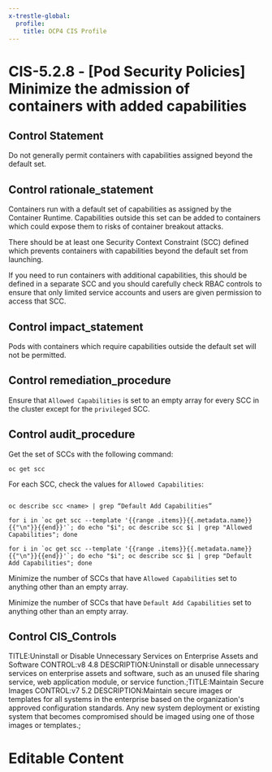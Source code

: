 ```yaml
---
x-trestle-global:
  profile:
    title: OCP4 CIS Profile
---
```


# CIS-5.2.8 - \[Pod Security Policies\] Minimize the admission of containers with added capabilities

## Control Statement

Do not generally permit containers with capabilities assigned beyond the default set.

## Control rationale_statement

Containers run with a default set of capabilities as assigned by the Container Runtime. Capabilities outside this set can be added to containers which could expose them to risks of container breakout attacks.

There should be at least one Security Context Constraint (SCC) defined which prevents containers with capabilities beyond the default set from launching.

If you need to run containers with additional capabilities, this should be defined in a separate SCC and you should carefully check RBAC controls to ensure that only limited service accounts and users are given permission to access that SCC.

## Control impact_statement

Pods with containers which require capabilities outside the default set will not be permitted.

## Control remediation_procedure

Ensure that `Allowed Capabilities` is set to an empty array for every SCC in the cluster except for the `privileged` SCC.

## Control audit_procedure

Get the set of SCCs with the following command:

```
oc get scc
```

For each SCC, check the values for `Allowed Capabilities`:

```

oc describe scc <name> | grep “Default Add Capabilities”

for i in `oc get scc --template '{{range .items}}{{.metadata.name}}{{"\n"}}{{end}}'`; do echo "$i"; oc describe scc $i | grep "Allowed Capabilities"; done

for i in `oc get scc --template '{{range .items}}{{.metadata.name}}{{"\n"}}{{end}}'`; do echo "$i"; oc describe scc $i | grep "Default Add Capabilities"; done
```

Minimize the number of SCCs that have `Allowed Capabilities` set to anything other than an empty array.

Minimize the number of SCCs that have `Default Add Capabilities` set to anything other than an empty array.

## Control CIS_Controls

TITLE:Uninstall or Disable Unnecessary Services on Enterprise Assets and Software CONTROL:v8 4.8 DESCRIPTION:Uninstall or disable unnecessary services on enterprise assets and software, such as an unused file sharing service, web application module, or service function.;TITLE:Maintain Secure Images CONTROL:v7 5.2 DESCRIPTION:Maintain secure images or templates for all systems in the enterprise based on the organization's approved configuration standards. Any new system deployment or existing system that becomes compromised should be imaged using one of those images or templates.;

# Editable Content

<!-- Make additions and edits below -->
<!-- The above represents the contents of the control as received by the profile, prior to additions. -->
<!-- If the profile makes additions to the control, they will appear below. -->
<!-- The above markdown may not be edited but you may edit the content below, and/or introduce new additions to be made by the profile. -->
<!-- If there is a yaml header at the top, parameter values may be edited. Use --set-parameters to incorporate the changes during assembly. -->
<!-- The content here will then replace what is in the profile for this control, after running profile-assemble. -->
<!-- The current profile has no added parts for this control, but you may add new ones here. -->
<!-- Each addition must have a heading either of the form ## Control my_addition_name -->
<!-- or ## Part a. (where the a. refers to one of the control statement labels.) -->
<!-- "## Control" parts are new parts added after the statement part. -->
<!-- "## Part" parts are new parts added into the top-level statement part with that label. -->
<!-- Subparts may be added with nested hash levels of the form ### My Subpart Name -->
<!-- underneath the parent ## Control or ## Part being added -->
<!-- See https://ibm.github.io/compliance-trestle/tutorials/ssp_profile_catalog_authoring/ssp_profile_catalog_authoring for guidance. -->
